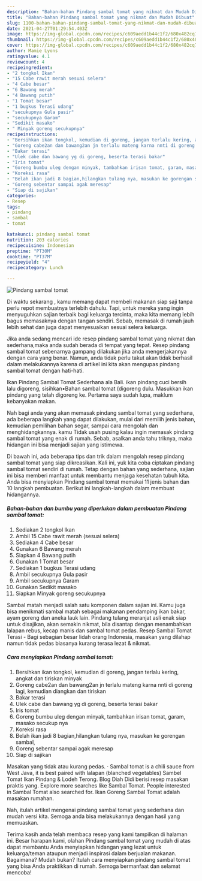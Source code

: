 ```yaml
---
description: "Bahan-bahan Pindang sambal tomat yang nikmat dan Mudah Dibuat"
title: "Bahan-bahan Pindang sambal tomat yang nikmat dan Mudah Dibuat"
slug: 1100-bahan-bahan-pindang-sambal-tomat-yang-nikmat-dan-mudah-dibuat
date: 2021-04-27T01:29:54.403Z
image: https://img-global.cpcdn.com/recipes/c609aedd1b44c1f2/680x482cq70/pindang-sambal-tomat-foto-resep-utama.jpg
thumbnail: https://img-global.cpcdn.com/recipes/c609aedd1b44c1f2/680x482cq70/pindang-sambal-tomat-foto-resep-utama.jpg
cover: https://img-global.cpcdn.com/recipes/c609aedd1b44c1f2/680x482cq70/pindang-sambal-tomat-foto-resep-utama.jpg
author: Mamie Lyons
ratingvalue: 4.1
reviewcount: 4
recipeingredient:
- "2 tongkol Ikan"
- "15 Cabe rawit merah sesuai selera"
- "4 Cabe besar"
- "6 Bawang merah"
- "4 Bawang putih"
- "1 Tomat besar"
- "1 bugkus Terasi udang"
- "secukupnya Gula pasir"
- "secukupnya Garam"
- "Sedikit masako"
- " Minyak goreng secukupnya"
recipeinstructions:
- "Bersihkan ikan tongkol, kemudian di goreng, jangan terlalu kering, angkat dan tiriskan minyak"
- "Goreng cabe2an dan bawang2an jn terlalu mateng karna nnti di goreng lagi, kemudian diangkan dan tiriskan"
- "Bakar terasi"
- "Ulek cabe dan bawang yg di goreng, beserta terasi bakar"
- "Iris tomat"
- "Goreng bumbu uleg dengan minyak, tambahkan irisan tomat, garam, masako secukup nya"
- "Koreksi rasa"
- "Belah ikan jadi 8 bagian,hilangkan tulang nya, masukan ke gorengan sambal,"
- "Goreng sebentar sampai agak meresap"
- "Siap di sajikan"
categories:
- Resep
tags:
- pindang
- sambal
- tomat

katakunci: pindang sambal tomat 
nutrition: 203 calories
recipecuisine: Indonesian
preptime: "PT30M"
cooktime: "PT37M"
recipeyield: "4"
recipecategory: Lunch

---
```



![Pindang sambal tomat](https://img-global.cpcdn.com/recipes/c609aedd1b44c1f2/680x482cq70/pindang-sambal-tomat-foto-resep-utama.jpg)

Di waktu  sekarang , kamu memang dapat membeli makanan siap saji tanpa perlu repot membuatnya terlebih dahulu. Tapi, untuk mereka yang ingin menyuguhkan sajian terbaik bagi keluarga tercinta, maka kita memang lebih bagus memasaknya dengan tangan sendiri. Sebab, memasak di rumah jauh lebih sehat dan juga dapat menyesuaikan sesuai selera keluarga.

Jika anda sedang mencari ide resep pindang sambal tomat yang nikmat dan sederhana,maka anda sudah berada di tempat yang tepat. Resep pindang sambal tomat  sebenarnya gampang dilakukan jika anda mengerjakannya dengan cara yang benar. Namun, anda tidak perlu takut akan tidak berhasil dalam melakukannya 
karena di artikel ini kita akan mengupas pindang sambal tomat dengan hati-hati.  

Ikan Pindang Sambal Tomat Sederhana ala Bali. ikan pindang cuci bersih lalu digoreng, sisihkan•Bahan sambal tomat (digoreng dulu. Masukkan ikan pindang yang telah digoreng ke. Pertama saya sudah lupa, maklum kebanyakan makan.

Nah bagi anda yang akan memasak pindang sambal tomat yang sederhana, ada beberapa langkah yang dapat dilakukan, mulai dari memilih jenis bahan, kemudian pemilihan bahan segar, sampai cara mengolah dan menghidangkannya. kamu Tidak usah pusing kalau ingin memasak pindang sambal tomat yang enak di rumah. Sebab, asalkan anda  tahu triknya, maka hidangan ini bisa menjadi sajian yang istimewa.

Di bawah ini, ada beberapa tips dan trik dalam mengolah resep pindang sambal tomat yang siap dikreasikan. Kali ini, yuk kita coba ciptakan pindang sambal tomat sendiri di rumah. Tetap dengan bahan yang sederhana, sajian ini bisa memberi manfaat untuk membantu menjaga kesehatan tubuh kita. Anda bisa menyiapkan Pindang sambal tomat memakai 11 jenis bahan dan 10 langkah pembuatan. Berikut ini langkah-langkah dalam membuat hidangannya.

<!--inarticleads1-->

##### Bahan-bahan dan bumbu yang diperlukan dalam pembuatan Pindang sambal tomat:

1. Sediakan 2 tongkol Ikan
1. Ambil 15 Cabe rawit merah (sesuai selera)
1. Sediakan 4 Cabe besar
1. Gunakan 6 Bawang merah
1. Siapkan 4 Bawang putih
1. Gunakan 1 Tomat besar
1. Sediakan 1 bugkus Terasi udang
1. Ambil secukupnya Gula pasir
1. Ambil secukupnya Garam
1. Gunakan Sedikit masako
1. Siapkan  Minyak goreng secukupnya


Sambal matah menjadi salah satu komponen dalam sajian ini. Kamu juga bisa menikmati sambal matah sebagai makanan pendamping ikan bakar, ayam goreng dan aneka lauk lain. Pindang tulang meranjat asli enak siap untuk disajikan, akan semakin nikmat, bila disantap dengan menambahkan lalapan rebus, kecap manis dan sambal tomat pedas. Resep Sambal Tomat Terasi - Bagi sebagian besar lidah orang Indonesia, masakan yang dilahap namun tidak pedas biasanya kurang terasa lezat &amp; nikmat. 

<!--inarticleads2-->

##### Cara menyiapkan Pindang sambal tomat:

1. Bersihkan ikan tongkol, kemudian di goreng, jangan terlalu kering, angkat dan tiriskan minyak
1. Goreng cabe2an dan bawang2an jn terlalu mateng karna nnti di goreng lagi, kemudian diangkan dan tiriskan
1. Bakar terasi
1. Ulek cabe dan bawang yg di goreng, beserta terasi bakar
1. Iris tomat
1. Goreng bumbu uleg dengan minyak, tambahkan irisan tomat, garam, masako secukup nya
1. Koreksi rasa
1. Belah ikan jadi 8 bagian,hilangkan tulang nya, masukan ke gorengan sambal,
1. Goreng sebentar sampai agak meresap
1. Siap di sajikan


Masakan yang tidak atau kurang pedas. · Sambal tomat is a chili sauce from West Java, it is best paired with lalapan (blanched vegetables) Sambel Tomat Ikan Pindang &amp; Lodeh Terong. Blog Diah Didi berisi resep masakan praktis yang. Explore more searches like Sambal Tomat. People interested in Sambal Tomat also searched for. Ikan Goreng Sambal Tomat adalah masakan rumahan. 

Nah, itulah artikel mengenai  pindang sambal tomat  yang sederhana dan mudah versi kita. Semoga anda bisa melakukannya dengan hasil yang memuaskan. 

Terima kasih anda telah membaca resep yang kami tampilkan di halaman ini. Besar harapan kami, olahan  Pindang sambal tomat yang mudah di atas dapat membantu Anda menyiapkan hidangan yang lezat untuk keluarga/teman ataupun menjadi inspirasi dalam berjualan makanan. Bagaimana? Mudah bukan? Itulah cara menyiapkan pindang sambal tomat yang bisa Anda praktikkan di rumah. Semoga bermanfaat dan selamat mencoba!


